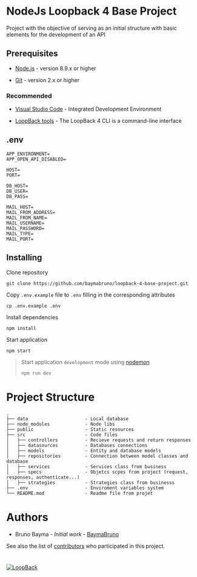 # NodeJs Loopback 4 Base Project

Project with the objective of serving as an initial structure with basic elements for the development of an API

## Prerequisites

- [Node.js](https://nodejs.org/en/download/package-manager/) - version 8.9.x or higher

- [Git](https://git-scm.com/downloads) - version 2.x or higher

### Recommended

- [Visual Studio Code](https://code.visualstudio.com/Download) - Integrated Development Environment

- [LoopBack tools](https://loopback.io/doc/en/lb3/Installation.html) - The LoopBack 4 CLI is a command-line interface

## .env

```
APP_ENVIRONMENT=
APP_OPEN_API_DISABLED=

HOST=
PORT=

DB_HOST=
DB_USER=
DB_PASS=

MAIL_HOST=
MAIL_FROM_ADDRESS=
MAIL_FROM_NAME=
MAIL_USERNAME=
MAIL_PASSWORD=
MAIL_TYPE=
MAIL_PORT=
```

## Installing

Clone repository

```
git clone https://github.com/baymabruno/loopback-4-base-project.git
```

Copy `.env.example` file to `.env` filling in the corresponding attributes

```
cp .env.example .env
```

Install dependencies

```
npm install
```

Start application

```
npm start
```

> Start application `development` mode using [nodemon](https://www.npmjs.com/package/nodemon)
>
> ```
> npm run dev
> ```

# Project Structure

    .
    ├── data                     - Local database
    ├── node_modules             - Node libs
    ├── public                   - Static resources
    ├── src                      - Code files
    │   ├── controllers          - Recieve requests and return responses
    │   ├── datasources          - Databases connections
    │   ├── models               - Entity and database models
    │   ├── repositories         - Connection between model classes and database
    │   ├── services             - Services class from business
    │   ├── specs                - Objetcs scpes from project (request, responses, authenticate...)
    │   ├── strategies           - Strategies class from businesss
    ├── .env                     - Enviroment variables system
    └── README.mod               - Readme file from projet

# Authors

- Bruno Bayma - _Initial work_ - [BaymaBruno](https://github.com/baymabruno)

See also the list of [contributors](https://github.com/baymabruno/loopback-4-base-project/graphs/contributors) who participated in this project.

#

[![LoopBack](<https://github.com/strongloop/loopback-next/raw/master/docs/site/imgs/branding/Powered-by-LoopBack-Badge-(blue)-@2x.png>)](http://loopback.io/)
